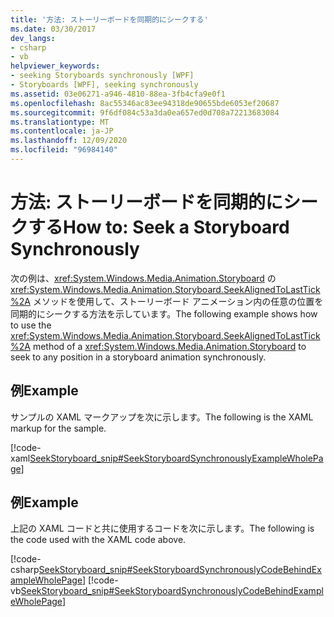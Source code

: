 ```yaml
---
title: '方法: ストーリーボードを同期的にシークする'
ms.date: 03/30/2017
dev_langs:
- csharp
- vb
helpviewer_keywords:
- seeking Storyboards synchronously [WPF]
- Storyboards [WPF], seeking synchronously
ms.assetid: 03e06271-a946-4810-88ea-3fb4cfa9e0f1
ms.openlocfilehash: 8ac55346ac83ee94318de90655bde6053ef20687
ms.sourcegitcommit: 9f6df084c53a3da0ea657ed0d708a72213683084
ms.translationtype: MT
ms.contentlocale: ja-JP
ms.lasthandoff: 12/09/2020
ms.locfileid: "96984140"
---
```

# <a name="how-to-seek-a-storyboard-synchronously"></a><span data-ttu-id="63eef-102">方法: ストーリーボードを同期的にシークする</span><span class="sxs-lookup"><span data-stu-id="63eef-102">How to: Seek a Storyboard Synchronously</span></span>
<span data-ttu-id="63eef-103">次の例は、<xref:System.Windows.Media.Animation.Storyboard> の <xref:System.Windows.Media.Animation.Storyboard.SeekAlignedToLastTick%2A> メソッドを使用して、ストーリーボード アニメーション内の任意の位置を同期的にシークする方法を示しています。</span><span class="sxs-lookup"><span data-stu-id="63eef-103">The following example shows how to use the <xref:System.Windows.Media.Animation.Storyboard.SeekAlignedToLastTick%2A> method of a <xref:System.Windows.Media.Animation.Storyboard> to seek to any position in a storyboard animation synchronously.</span></span>  
  
## <a name="example"></a><span data-ttu-id="63eef-104">例</span><span class="sxs-lookup"><span data-stu-id="63eef-104">Example</span></span>  
 <span data-ttu-id="63eef-105">サンプルの XAML マークアップを次に示します。</span><span class="sxs-lookup"><span data-stu-id="63eef-105">The following is the XAML markup for the sample.</span></span>  
  
 [!code-xaml[SeekStoryboard_snip#SeekStoryboardSynchronouslyExampleWholePage](~/samples/snippets/csharp/VS_Snippets_Wpf/SeekStoryboard_snip/CSharp/SeekStoryboardSynchronouslyExample.xaml#seekstoryboardsynchronouslyexamplewholepage)]  
  
## <a name="example"></a><span data-ttu-id="63eef-106">例</span><span class="sxs-lookup"><span data-stu-id="63eef-106">Example</span></span>  
 <span data-ttu-id="63eef-107">上記の XAML コードと共に使用するコードを次に示します。</span><span class="sxs-lookup"><span data-stu-id="63eef-107">The following is the code used with the XAML code above.</span></span>  
  
 [!code-csharp[SeekStoryboard_snip#SeekStoryboardSynchronouslyCodeBehindExampleWholePage](~/samples/snippets/csharp/VS_Snippets_Wpf/SeekStoryboard_snip/CSharp/SeekStoryboardSynchronouslyExample.xaml.cs#seekstoryboardsynchronouslycodebehindexamplewholepage)]
 [!code-vb[SeekStoryboard_snip#SeekStoryboardSynchronouslyCodeBehindExampleWholePage](~/samples/snippets/visualbasic/VS_Snippets_Wpf/SeekStoryboard_snip/VisualBasic/SeekStoryboardSynchronouslyExample.xaml.vb#seekstoryboardsynchronouslycodebehindexamplewholepage)]
